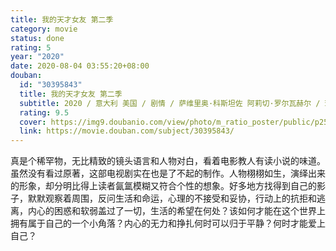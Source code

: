 ```yaml
---
title: 我的天才女友 第二季
category: movie
status: done
rating: 5
year: "2020"
date: 2020-08-04 03:55:20+08:00
douban:
  id: "30395843"
  title: 我的天才女友 第二季
  subtitle: 2020 / 意大利 美国 / 剧情 / 萨维里奥·科斯坦佐 阿莉切·罗尔瓦赫尔 / 玛格丽塔·马祖可 盖娅·吉拉切
  rating: 9.5
  cover: https://img9.doubanio.com/view/photo/m_ratio_poster/public/p2583759735.jpg
  link: https://movie.douban.com/subject/30395843/
---
```


真是个稀罕物，无比精致的镜头语言和人物对白，看着电影教人有读小说的味道。虽然没有看过原著，这部电视剧实在也是了不起的制作。人物栩栩如生，演绎出来的形象，却分明比得上读者氤氲模糊又符合个性的想象。好多地方找得到自己的影子，默默观察着周围，反问生活和命运，心理的不接受和妥协，行动上的抗拒和逃离，内心的困惑和软弱盖过了一切，生活的希望在何处？该如何才能在这个世界上拥有属于自己的一个小角落？内心的无力和挣扎何时可以归于平静？何时才能爱上自己？
